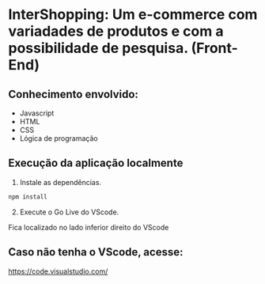 # InterShopping: Um e-commerce com variadades de produtos e com a possibilidade de pesquisa. (Front-End)

## Conhecimento envolvido:

- Javascript
- HTML
- CSS
- Lógica de programação

## Execução da aplicação localmente


1. Instale as dependências.

```bash
npm install
```

2. Execute o Go Live do VScode.

Fica localizado no lado inferior direito do VScode


## Caso não tenha o VScode, acesse:

https://code.visualstudio.com/


